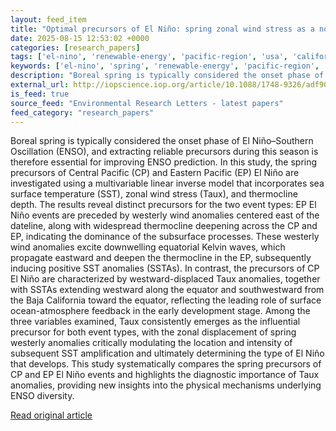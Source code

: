 ```yaml
---
layout: feed_item
title: "Optimal precursors of El Niño: spring zonal wind stress as a non-negligible indicator of event types"
date: 2025-08-15 12:53:02 +0000
categories: [research_papers]
tags: ['el-nino', 'renewable-energy', 'pacific-region', 'usa', 'california', 'wind-power', 'weather-patterns', 'oceania']
keywords: ['el-nino', 'spring', 'renewable-energy', 'pacific-region', 'precursors', 'usa', 'california', 'optimal']
description: "Boreal spring is typically considered the onset phase of El Niño–Southern Oscillation (ENSO), and extracting reliable precursors during this season is theref..."
external_url: http://iopscience.iop.org/article/10.1088/1748-9326/adf906
is_feed: true
source_feed: "Environmental Research Letters - latest papers"
feed_category: "research_papers"
---
```


Boreal spring is typically considered the onset phase of El Niño–Southern Oscillation (ENSO), and extracting reliable precursors during this season is therefore essential for improving ENSO prediction. In this study, the spring precursors of Central Pacific (CP) and Eastern Pacific (EP) El Niño are investigated using a multivariable linear inverse model that incorporates sea surface temperature (SST), zonal wind stress (Taux), and thermocline depth. The results reveal distinct precursors for the two event types: EP El Niño events are preceded by westerly wind anomalies centered east of the dateline, along with widespread thermocline deepening across the CP and EP, indicating the dominance of the subsurface processes. These westerly wind anomalies excite downwelling equatorial Kelvin waves, which propagate eastward and deepen the thermocline in the EP, subsequently inducing positive SST anomalies (SSTAs). In contrast, the precursors of CP El Niño are characterized by westward-displaced Taux anomalies, together with SSTAs extending westward along the equator and southwestward from the Baja California toward the equator, reflecting the leading role of surface ocean-atmosphere feedback in the early development stage. Among the three variables examined, Taux consistently emerges as the influential precursor for both event types, with the zonal displacement of spring westerly anomalies critically modulating the location and intensity of subsequent SST amplification and ultimately determining the type of El Niño that develops. This study systematically compares the spring precursors of CP and EP El Niño events and highlights the diagnostic importance of Taux anomalies, providing new insights into the physical mechanisms underlying ENSO diversity.

[Read original article](http://iopscience.iop.org/article/10.1088/1748-9326/adf906)
